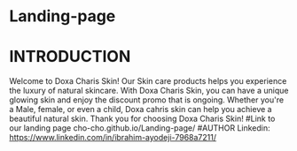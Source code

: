 # Landing-page

# INTRODUCTION
Welcome to Doxa Charis Skin! Our Skin care products helps you experience the luxury of natural skincare. With Doxa Charis Skin, you can have a unique glowing skin and enjoy the discount promo that is ongoing. Whether you're a Male, female, or even a child, Doxa cahris skin can help you achieve a beautiful natural skin. Thank you for choosing Doxa Charis Skin!
#Link to our landing page
cho-cho.github.io/Landing-page/
#AUTHOR
Linkedin: https://www.linkedin.com/in/ibrahim-ayodeji-7968a7211/

